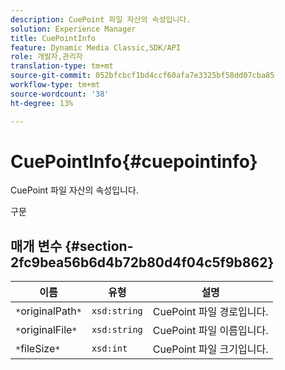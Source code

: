 ```yaml
---
description: CuePoint 파일 자산의 속성입니다.
solution: Experience Manager
title: CuePointInfo
feature: Dynamic Media Classic,SDK/API
role: 개발자,관리자
translation-type: tm+mt
source-git-commit: 052bfcbcf1bd4ccf60afa7e3325bf58dd07cba85
workflow-type: tm+mt
source-wordcount: '38'
ht-degree: 13%

---
```



# CuePointInfo{#cuepointinfo}

CuePoint 파일 자산의 속성입니다.

구문

## 매개 변수 {#section-2fc9bea56b6d4b72b80d4f04c5f9b862}

| 이름 | 유형 | 설명 |
|---|---|---|
| `*`originalPath`*` | `xsd:string` | CuePoint 파일 경로입니다. |
| `*`originalFile`*` | `xsd:string` | CuePoint 파일 이름입니다. |
| `*`fileSize`*` | `xsd:int` | CuePoint 파일 크기입니다. |

